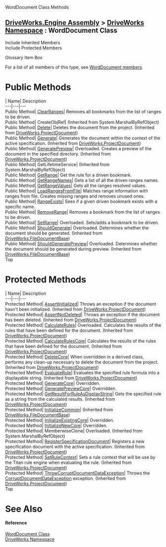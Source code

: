 WordDocument Class Methods   
  
[DriveWorks.Engine Assembly](topic2156.md) > [DriveWorks Namespace](topic2159.md) : WordDocument Class  
---  
  
Include Inherited Members    
Include Protected Members    


Glossary Item Box

For a list of all members of this type, see [WordDocument members](topic5886.md).

# Public Methods

| Name| Description  
---|---|---  
Public Method| [ClearRanges](topic5891.md)| Removes all bookmarks from the list of ranges to be driven.   
Public Method| CreateObjRef|  (Inherited from System.MarshalByRefObject)  
Public Method| [Delete](topic4368.md)| Deletes the document from the project. (Inherited from [DriveWorks.ProjectDocument](topic4356.md))  
Public Method| [Generate](topic4372.md)| Generates the document within the context of the active specification. (Inherited from [DriveWorks.ProjectDocument](topic4356.md))  
Public Method| [GeneratePreview](topic4374.md)| Overloaded. Creates a preview of the document in the specified directory. (Inherited from [DriveWorks.ProjectDocument](topic4356.md))  
Public Method| GetLifetimeService|  (Inherited from System.MarshalByRefObject)  
Public Method| [GetRange](topic5894.md)| Get the rule for a driven bookmark.   
Public Method| [GetRangeNames](topic5895.md)| Gets a list of all the driven ranges names.   
Public Method| [GetRangeValues](topic5896.md)| Gets all the ranges resolved values.   
Public Method| [LoadRangesFromFile](topic5899.md)| Matches range information with ranges from file. Creates missing ranges and removes unused ones.   
Public Method| [RangeExists](topic5900.md)| Sees if a given driven bookmark exists with a specific name.   
Public Method| [RemoveRange](topic5901.md)| Removes a bookmark from the list of ranges to be driven.   
Public Method| [SetRange](topic5902.md)| Overloaded. Sets/adds a bookmark to be driven.   
Public Method| [ShouldGenerate](topic2877.md)| Overloaded. Determines whether the document should be generated. (Inherited from [DriveWorks.FileDocumentBase](topic2870.md))  
Public Method| [ShouldGeneratePreview](topic2879.md)| Overloaded. Determines whether the document should be generated during preview. (Inherited from [DriveWorks.FileDocumentBase](topic2870.md))  
Top

# Protected Methods

| Name| Description  
---|---|---  
Protected Method| [AssertInitialized](topic4362.md)| Throws an exception if the document hasn't been initialized. (Inherited from [DriveWorks.ProjectDocument](topic4356.md))  
Protected Method| [AssertNotDeleted](topic4363.md)| Throws an exception if the document has been deleted. (Inherited from [DriveWorks.ProjectDocument](topic4356.md))  
Protected Method| [CalculateRules](topic4364.md)| Overloaded. Calculates the results of the rules that have been defined for the document. (Inherited from [DriveWorks.ProjectDocument](topic4356.md))  
Protected Method| [CalculateRulesCore](topic4367.md)| Calculates the results of the rules that have been defined for the document. (Inherited from [DriveWorks.ProjectDocument](topic4356.md))  
Protected Method| [DeleteCore](topic4369.md)| When overridden in a derived class, performs any clean-up necessary to delete the document from the project. (Inherited from [DriveWorks.ProjectDocument](topic4356.md))  
Protected Method| [EvaluateRule](topic4371.md)| Evaluates the specified rule formula into a displayable string. (Inherited from [DriveWorks.ProjectDocument](topic4356.md))  
Protected Method| [GenerateCore](topic5892.md)| Overridden.   
Protected Method| [GeneratePreviewCore](topic5893.md)| Overridden.   
Protected Method| [GetResultForRuleAsDisplayString](topic4378.md)| Gets the specified rule as a string from the calculated results. (Inherited from [DriveWorks.ProjectDocument](topic4356.md))  
Protected Method| [InitializeCommon](topic2876.md)|  (Inherited from [DriveWorks.FileDocumentBase](topic2870.md))  
Protected Method| [InitializeExistingCore](topic5897.md)| Overridden.   
Protected Method| [InitializeNewCore](topic5898.md)| Overridden.   
Protected Method| MemberwiseClone| Overloaded. (Inherited from System.MarshalByRefObject)  
Protected Method| [RegisterSpecificationDocument](topic4381.md)| Registers a new specification document with the active specification. (Inherited from [DriveWorks.ProjectDocument](topic4356.md))  
Protected Method| [SetRuleContext](topic4382.md)| Sets a rule context that will be use by the Titan rule engine when evaluating the rule. (Inherited from [DriveWorks.ProjectDocument](topic4356.md))  
Protected Method| [ThrowCorruptDocumentDataException](topic4389.md)| Throws the [CorruptDocumentDataException](topic2624.md) exception. (Inherited from [DriveWorks.ProjectDocument](topic4356.md))  
Top

# See Also

#### Reference

[WordDocument Class](topic5885.md)   
[DriveWorks Namespace](topic2159.md)


